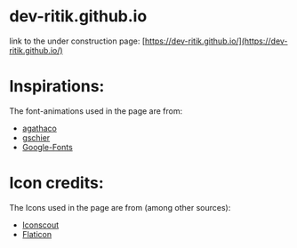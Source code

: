 # dev-ritik.github.io
link to the under construction page: [https://dev-ritik.github.io/](https://dev-ritik.github.io/)

# Inspirations:
The font-animations used in the page are from:
* [agathaco](https://codepen.io/agathaco/pen/KqVWEw)
* [gschier](https://codepen.io/gschier/pen/jkivt)
* [Google-Fonts](https://fonts.google.com/specimen/Cookie)

# Icon credits:
The Icons used in the page are from (among other sources):
* [Iconscout](https://iconscout.com)
* [Flaticon](https://www.flaticon.com/)